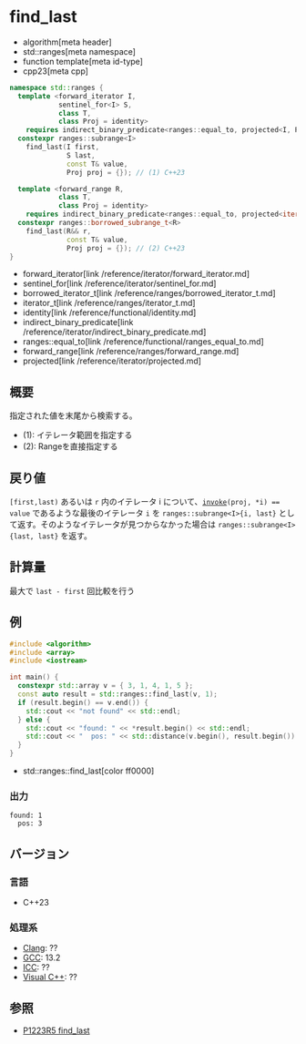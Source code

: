 # find_last
* algorithm[meta header]
* std::ranges[meta namespace]
* function template[meta id-type]
* cpp23[meta cpp]

```cpp
namespace std::ranges {
  template <forward_iterator I,
            sentinel_for<I> S,
            class T,
            class Proj = identity>
    requires indirect_binary_predicate<ranges::equal_to, projected<I, Proj>, const T*>
  constexpr ranges::subrange<I>
    find_last(I first,
              S last,
              const T& value,
              Proj proj = {}); // (1) C++23

  template <forward_range R,
            class T,
            class Proj = identity>
    requires indirect_binary_predicate<ranges::equal_to, projected<iterator_t<R>, Proj>, const T*>
  constexpr ranges::borrowed_subrange_t<R>
    find_last(R&& r,
              const T& value,
              Proj proj = {}); // (2) C++23
}
```
* forward_iterator[link /reference/iterator/forward_iterator.md]
* sentinel_for[link /reference/iterator/sentinel_for.md]
* borrowed_iterator_t[link /reference/ranges/borrowed_iterator_t.md]
* iterator_t[link /reference/ranges/iterator_t.md]
* identity[link /reference/functional/identity.md]
* indirect_binary_predicate[link /reference/iterator/indirect_binary_predicate.md]
* ranges::equal_to[link /reference/functional/ranges_equal_to.md]
* forward_range[link /reference/ranges/forward_range.md]
* projected[link /reference/iterator/projected.md]

## 概要
指定された値を末尾から検索する。

- (1): イテレータ範囲を指定する
- (2): Rangeを直接指定する


## 戻り値
`[first,last)` あるいは `r` 内のイテレータ i について、[`invoke`](/reference/functional/invoke.md)`(proj, *i) == value` であるような最後のイテレータ `i` を `ranges::subrange<I>{i, last}` として返す。そのようなイテレータが見つからなかった場合は `ranges::subrange<I>{last, last}` を返す。

## 計算量
最大で `last - first` 回比較を行う


## 例
```cpp example
#include <algorithm>
#include <array>
#include <iostream>

int main() {
  constexpr std::array v = { 3, 1, 4, 1, 5 };
  const auto result = std::ranges::find_last(v, 1);
  if (result.begin() == v.end()) {
    std::cout << "not found" << std::endl;
  } else {
    std::cout << "found: " << *result.begin() << std::endl;
    std::cout << "  pos: " << std::distance(v.begin(), result.begin()) << std::endl;
  }
}
```
* std::ranges::find_last[color ff0000]

### 出力
```
found: 1
  pos: 3
```


## バージョン
### 言語
- C++23

### 処理系
- [Clang](/implementation.md#clang): ??
- [GCC](/implementation.md#gcc): 13.2
- [ICC](/implementation.md#icc): ??
- [Visual C++](/implementation.md#visual_cpp): ??

## 参照
- [P1223R5 find_last](https://www.open-std.org/jtc1/sc22/wg21/docs/papers/2022/p1223r5.pdf)

